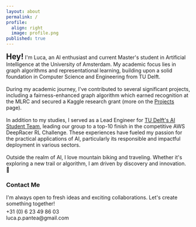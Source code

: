 ```yaml
---
layout: about
permalink: /
profile:
  align: right
  image: profile.png
published: true
---
```


<h2 style="display: inline;">Hey!</h2><p style="display: inline;"> I'm Luca, an AI enthusiast and current Master's student in Artificial Intelligence at the University of Amsterdam. My academic focus lies in graph algorithms and representational learning, building upon a solid foundation in Computer Science and Engineering from TU Delft.<br><br></p>   

<p style="display: inline;">During my academic journey, I've contributed to several significant projects, including a fairness-enhanced graph algorithm which earned recognition at the MLRC and secured a Kaggle research grant (more on the <a href="/projects/">Projects</a> page). <br><br></p>   

<p style="display: inline;"> In addition to my studies, I served as a Lead Engineer for <a href="https://www.teamepoch.net/">TU Delft's AI Student Team</a>, leading our group to a top-10 finish in the competitive AWS DeepRacer RL Challenge. These experiences have fueled my passion for the practical applications of AI, particularly its responsible and impactful deployment in various sectors.<br><br></p>


<p style="display: inline;">Outside the realm of AI, I love mountain biking and traveling. Whether it's exploring a new trail or algorithm, I am driven by discovery and innovation. 🚀</p>


<br>

<h3>Contact Me</h3>
<p style="margin-top: 0; margin-bottom: 5px;">I'm always open to fresh ideas and exciting collaborations. Let's create something together!</p>
<p style="margin-top: 0; margin-bottom: 5px;">
  <span style="display: inline-block; margin-right: 10px;">
    <i class="fas fa-phone-alt"></i> 
    <a href="tel:+31623498603" style="text-decoration: none; color: inherit;">+31 (0) 6 23 49 86 03</a>
  </span> <br>
  <span style="display: inline-block;">
    <i class="fas fa-envelope"></i> 
    <a href="mailto:luca.p.pantea@gmail.com" style="text-decoration: none; color: inherit;">luca.p.pantea@gmail.com</a>
  </span>
</p>
